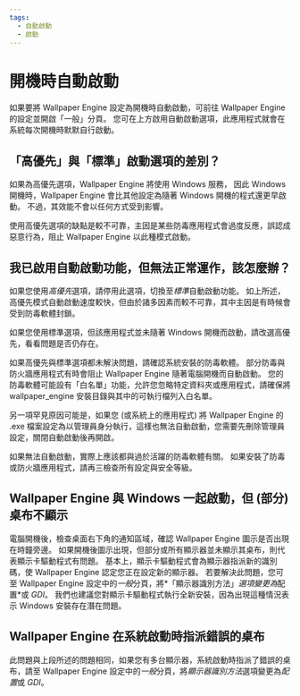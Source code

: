 ```yaml
---
tags:
  - 自動啟動
  - 啟動
---
```


# 開機時自動啟動

如果要將 Wallpaper Engine 設定為開機時自動啟動，可前往 Wallpaper Engine 的設定並開啟「一般」分頁。 您可在上方啟用自動啟動選項，此應用程式就會在系統每次開機時默默自行啟動。

## 「高優先」與「標準」啟動選項的差別？

如果為高優先選項，Wallpaper Engine 將使用 Windows 服務， 因此 Windows 開機時，Wallpaper Engine 會比其他設定為隨著 Windows 開機的程式還更早啟動。 不過，其效能不會以任何方式受到影響。

使用高優先選項的缺點是較不可靠，主因是某些防毒應用程式會過度反應，誤認成惡意行為，阻止 Wallpaper Engine 以此種模式啟動。

## 我已啟用自動啟動功能，但無法正常運作，該怎麼辦？

如果您使用*高優先*選項，請停用此選項，切換至*標準*自動啟動功能。 如上所述，高優先模式自動啟動速度較快，但由於諸多因素而較不可靠，其中主因是有時候會受到防毒軟體封鎖。

如果您使用標準選項，但該應用程式並未隨著 Windows 開機而啟動，請改選高優先，看看問題是否仍存在。

如果高優先與標準選項都未解決問題，請確認系統安裝的防毒軟體。 部分防毒與防火牆應用程式有時會阻止 Wallpaper Engine 隨著電腦開機而自動啟動。 您的防毒軟體可能設有「白名單」功能，允許您忽略特定資料夾或應用程式，請確保將 wallpaper_engine 安裝目錄與其中的可執行檔列入白名單。

另一項罕見原因可能是，如果您 (或系統上的應用程式) 將 Wallpaper Engine 的 .exe 檔案設定為以管理員身分執行，這樣也無法自動啟動，您需要先刪除管理員設定，關閉自動啟動後再開啟。

如果無法自動啟動，實際上應該都與過於活躍的防毒軟體有關。 如果安裝了防毒或防火牆應用程式，請再三檢查所有設定與安全等級。

## Wallpaper Engine 與 Windows 一起啟動，但 (部分) 桌布不顯示

 電腦開機後，檢查桌面右下角的通知區域，確認 Wallpaper Engine 圖示是否出現在時鐘旁邊。 如果開機後圖示出現，但部分或所有顯示器並未顯示其桌布，則代表顯示卡驅動程式有問題。 基本上，顯示卡驅動程式會為顯示器指派新的識別碼，使 Wallpaper Engine 認定您正在設定新的顯示器。 若要解決此問題，您可至 Wallpaper Engine 設定中的*一般*分頁，將*「顯示器識別方法」*選項變更為*配置*或 *GDI*。 我們也建議您對顯示卡驅動程式執行全新安裝，因為出現這種情況表示 Windows 安裝存在潛在問題。

 ## Wallpaper Engine 在系統啟動時指派錯誤的桌布

 此問題與上段所述的問題相同，如果您有多台顯示器，系統啟動時指派了錯誤的桌布，請至 Wallpaper Engine 設定中的*一般*分頁，將*顯示器識別方法*選項變更為*配置*或 *GDI*。